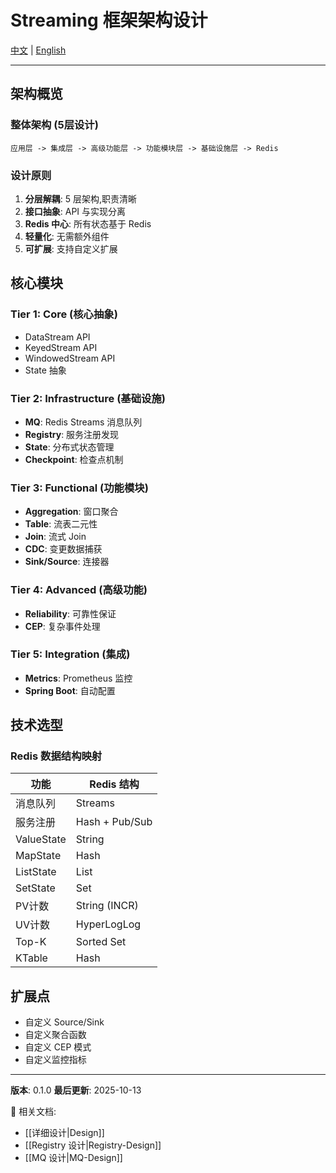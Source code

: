 # Streaming 框架架构设计

[中文](Architecture) | [English](Architecture-en)

---

## 架构概览

### 整体架构 (5层设计)

```
应用层 -> 集成层 -> 高级功能层 -> 功能模块层 -> 基础设施层 -> Redis
```

### 设计原则

1. **分层解耦**: 5 层架构,职责清晰
2. **接口抽象**: API 与实现分离
3. **Redis 中心**: 所有状态基于 Redis
4. **轻量化**: 无需额外组件
5. **可扩展**: 支持自定义扩展

## 核心模块

### Tier 1: Core (核心抽象)
- DataStream API
- KeyedStream API
- WindowedStream API
- State 抽象

### Tier 2: Infrastructure (基础设施)
- **MQ**: Redis Streams 消息队列
- **Registry**: 服务注册发现
- **State**: 分布式状态管理
- **Checkpoint**: 检查点机制

### Tier 3: Functional (功能模块)
- **Aggregation**: 窗口聚合
- **Table**: 流表二元性
- **Join**: 流式 Join
- **CDC**: 变更数据捕获
- **Sink/Source**: 连接器

### Tier 4: Advanced (高级功能)
- **Reliability**: 可靠性保证
- **CEP**: 复杂事件处理

### Tier 5: Integration (集成)
- **Metrics**: Prometheus 监控
- **Spring Boot**: 自动配置

## 技术选型

### Redis 数据结构映射

| 功能 | Redis 结构 |
|------|-----------|
| 消息队列 | Streams |
| 服务注册 | Hash + Pub/Sub |
| ValueState | String |
| MapState | Hash |
| ListState | List |
| SetState | Set |
| PV计数 | String (INCR) |
| UV计数 | HyperLogLog |
| Top-K | Sorted Set |
| KTable | Hash |

## 扩展点

- 自定义 Source/Sink
- 自定义聚合函数
- 自定义 CEP 模式
- 自定义监控指标

---

**版本**: 0.1.0
**最后更新**: 2025-10-13

🔗 相关文档:
- [[详细设计|Design]]
- [[Registry 设计|Registry-Design]]
- [[MQ 设计|MQ-Design]]
